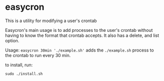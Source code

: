 easycron
========

This is a utility for modifying a user's crontab

Easycron's  main  usage  is  to  add processes to the user's crontab without having to know the format that crontab accepts. It also has a delete, and list option.

Usage: ```easycron 30min './example.sh'``` adds the ```./example.sh``` process to the crontab to run every 30 min.


to install, run: 
```
sudo ./install.sh
```
